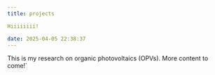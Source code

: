 ```yaml
---
title: projects

Hiiiiiiii!

date: 2025-04-05 22:38:37
---
```

This is my research on organic photovoltaics (OPVs). More content to come!`

